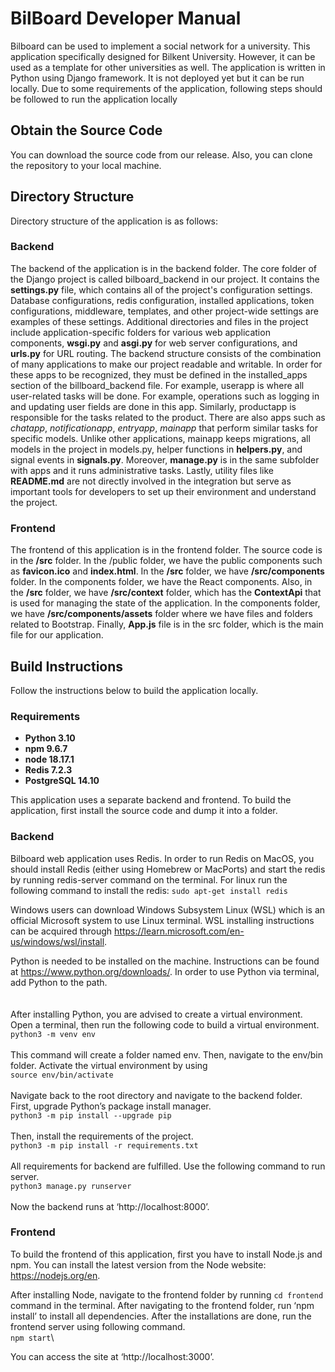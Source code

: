 # BilBoard Developer Manual
Bilboard can be used to implement a social network for a university. This application specifically designed for Bilkent University. However, it can be used as a template for other universities as well. The application is written in Python using Django framework. It is not deployed yet but it can be run locally. Due to some requirements of the application, following steps should be followed to run the application locally


## Obtain the Source Code
You can download the source code from our release. Also, you can clone the repository to your local machine.
## Directory Structure
Directory structure of the application is as follows:
### Backend
The backend of the application is in the backend folder. The core folder of the Django project is called bilboard_backend in our project. It contains the **settings.py** file, which contains all of the project's configuration settings. Database configurations, redis configuration, installed applications, token configurations, middleware, templates, and other project-wide settings are examples of these settings. Additional directories and files in the project include application-specific folders for various web application components, **wsgi.py** and **asgi.py** for web server configurations, and **urls.py** for URL routing. The backend structure consists of the combination of many applications to make our project readable and writable. In order for these apps to be recognized, they must be defined in the installed_apps section of the billboard_backend file. For example, userapp is where all user-related tasks will be done. For example, operations such as logging in and updating user fields are done in this app. Similarly, productapp is responsible for the tasks related to the product. There are also apps such as *chatapp*, *notificationapp*, *entryapp*, *mainapp* that perform similar tasks for specific models. Unlike other applications, mainapp keeps migrations, all models in the project in models.py, helper functions in **helpers.py**, and signal events in **signals.py**. Moreover, **manage.py** is in the same subfolder with apps and it runs administrative tasks. Lastly, utility files like **README.md** are not directly involved in the integration but serve as important tools for developers to set up their environment and understand the project.
### Frontend
The frontend of this application is in the frontend folder. The source code is in the **/src** folder. In the /public folder, we have the public components such as **favicon.ico** and **index.html**. In the **/src** folder, we have **/src/components** folder. In the components folder, we have the React components. Also, in the **/src** folder, we have **/src/context** folder, which has the **ContextApi** that is used for managing the state of the application. In the components folder, we have **/src/components/assets** folder where we have files and folders related to Bootstrap. Finally, **App.js** file is in the src folder, which is the main file for our application.


## Build Instructions
Follow the instructions below to build the application locally.
### Requirements
* **Python 3.10**
* **npm 9.6.7**
* **node 18.17.1**
* **Redis 7.2.3**
* **PostgreSQL 14.10**

This application uses a separate backend and frontend. To build the application, first install the source code and dump it into a folder.
### Backend
Bilboard web application uses Redis. In order to run Redis on MacOS, you should install Redis (either using Homebrew or MacPorts) and start the redis by running redis-server command on the terminal. For linux run the following command to install the redis:
`sudo apt-get install redis`

Windows users can download Windows Subsystem Linux (WSL) which is an official Microsoft system to use Linux terminal. WSL installing instructions can be acquired through https://learn.microsoft.com/en-us/windows/wsl/install.

Python is needed to be installed on the machine. Instructions can be found at https://www.python.org/downloads/. In order to use Python via terminal, add Python to the path.\
\
\
After installing Python, you are advised to create a virtual environment. Open a terminal, then run the following code to build a virtual environment.\
`python3 -m venv env`\
\
This command will create a folder named env. Then, navigate to the env/bin folder. Activate the virtual environment by using\
`source env/bin/activate`\
\
Navigate back to the root directory and navigate to the backend folder. First, upgrade Python’s package install manager. \
`python3 -m pip install --upgrade pip`\
\
Then, install the requirements of the project.\
`python3 -m pip install -r requirements.txt`\
\
All requirements for backend are fulfilled. Use the following command to run server.\
`python3 manage.py runserver`\
\
Now the backend runs at ‘http://localhost:8000’.

### Frontend
To build the frontend of this application, first you have to install Node.js and npm. You can install the latest version from the Node website: https://nodejs.org/en.

After installing Node, navigate to the frontend folder by running `cd frontend` command in the terminal. After navigating to the frontend folder, run ‘npm install’ to install all dependencies. After the installations are done, run the frontend server using following command.\
`npm start`\

You can access the site at ‘http://localhost:3000’.

